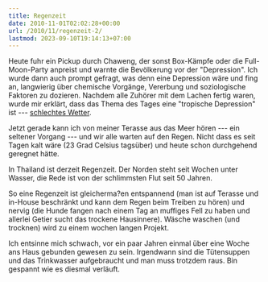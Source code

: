 ```yaml
---
title: Regenzeit
date: 2010-11-01T02:02:28+00:00
url: /2010/11/regenzeit-2/
lastmod: 2023-09-10T19:14:13+07:00
---
```

Heute fuhr ein Pickup durch Chaweng, der sonst Box-Kämpfe oder die Full-Moon-Party anpreist und warnte die Bevölkerung vor der "Depression". Ich wurde dann auch prompt gefragt, was denn eine Depression wäre und fing an, langwierig über chemische Vorgänge, Vererbung und soziologische Faktoren zu dozieren. Nachdem alle Zuhörer mit dem Lachen fertig waren, wurde mir erklärt, dass das Thema des Tages eine "tropische Depression" ist --- [schlechtes Wetter][1].

Jetzt gerade kann ich von meiner Terasse aus das Meer hören --- ein seltener Vorgang --- und wir alle warten auf den Regen. Nicht dass es seit Tagen kalt wäre (23 Grad Celsius tagsüber) und heute schon durchgehend geregnet hätte.

In Thailand ist derzeit Regenzeit. Der Norden steht seit Wochen unter Wasser, die Rede ist von der schlimmsten Flut seit 50 Jahren.

So eine Regenzeit ist gleicherma?en entspannend (man ist auf Terasse und in-House beschränkt und kann dem Regen beim Treiben zu hören) und nervig (die Hunde fangen nach einem Tag an muffiges Fell zu haben und allerlei Getier sucht das trockene Hausinnere). Wäsche waschen (und trocknen) wird zu einem wochen langen Projekt.

Ich entsinne mich schwach, vor ein paar Jahren einmal über eine Woche ans Haus gebunden gewesen zu sein. Irgendwann sind die Tütensuppen und das Trinkwasser aufgebraucht und man muss trotzdem raus. Bin gespannt wie es diesmal verläuft.

 [1]: http://www.tmd.go.th/en/warningwindow.php?wID=2365
